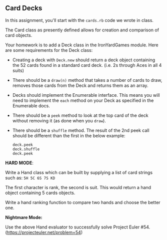 ## Card Decks

In this assignment, you'll start with
the `cards.rb` code we wrote in class.

The Card class as presently defined allows
for creation and comparison of card objects.

Your homework is to add a Deck class in
the IronYardGames module. Here are some
requirements for the Deck class:

* Creating a deck with `Deck.new` should
  return a deck object containing the 52
  cards found in a standard card deck.
  (i.e. 2s through Aces in all 4 suits)

* There should be a `draw(n)` method that
  takes a number of cards to draw, removes
  those cards from the Deck and returns
  them as an array.

* Decks should implement the Enumerable
  interface. This means you will need to
  implement the `each` method on your Deck
  as specified in the Enumerable docs.

* There should be a `peek` method to look
  at the top card of the deck without
  removing it (as done when you `draw`).

* There should be a `shuffle` method.
  The result of the 2nd peek call should
  be different than the first in the below
  example:

  ```
  deck.peek
  deck.shuffle
  deck.peek
  ```

**HARD MODE**:

Write a Hand class which can be built by
supplying a list of card strings such as:
`5H 5C 6S 7S KD`

The first character is rank, the second
is suit. This would return a hand object
containing 5 cards objects.

Write a hand ranking function to compare
two hands and choose the better one.

**Nightmare Mode:**

Use the above Hand evaluator to
successfully solve Project Euler #54.
(https://projecteuler.net/problem=54)
